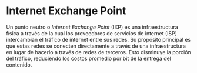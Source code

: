 # Internet Exchange Point

Un punto neutro o _Internet Exchange Point_ (IXP) es una infraestructura física a través de la cual los proveedores de servicios de internet (ISP) intercambian el tráfico de internet entre sus redes. Su propósito principal es que estas redes se conecten directamente a través de una infraestructura en lugar de hacerlo a través de redes de terceros. Esto disminuye la porción del tráfico, reduciendo los costos promedio por bit de la entrega del contenido.
